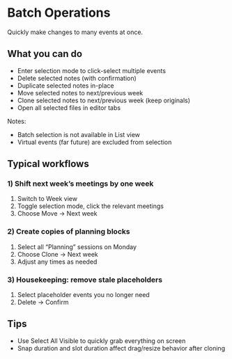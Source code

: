 # Batch Operations

Quickly make changes to many events at once.

## What you can do

- Enter selection mode to click-select multiple events
- Delete selected notes (with confirmation)
- Duplicate selected notes in-place
- Move selected notes to next/previous week
- Clone selected notes to next/previous week (keep originals)
- Open all selected files in editor tabs

Notes:
- Batch selection is not available in List view
- Virtual events (far future) are excluded from selection

## Typical workflows

### 1) Shift next week’s meetings by one week
1. Switch to Week view
2. Toggle selection mode, click the relevant meetings
3. Choose Move → Next week

### 2) Create copies of planning blocks
1. Select all “Planning” sessions on Monday
2. Choose Clone → Next week
3. Adjust any times as needed

### 3) Housekeeping: remove stale placeholders
1. Select placeholder events you no longer need
2. Delete → Confirm

## Tips

- Use Select All Visible to quickly grab everything on screen
- Snap duration and slot duration affect drag/resize behavior after cloning
